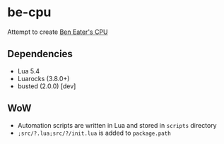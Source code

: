 # be-cpu
Attempt to create [Ben Eater's CPU](https://eater.net/8bit/)

## Dependencies
- Lua 5.4
- Luarocks (3.8.0+)
- busted (2.0.0) [dev]

## WoW
- Automation scripts are written in Lua and stored in `scripts` directory
- `;src/?.lua;src/?/init.lua` is added to `package.path`
